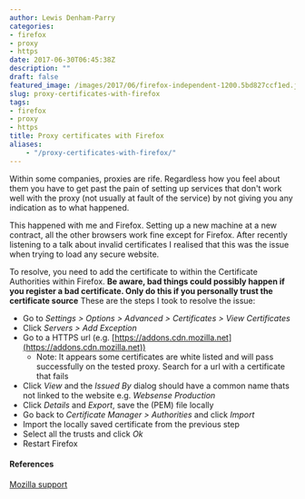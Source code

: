 ```yaml
---
author: Lewis Denham-Parry
categories:
- firefox
- proxy
- https
date: 2017-06-30T06:45:38Z
description: ""
draft: false
featured_image: /images/2017/06/firefox-independent-1200.5bd827ccf1ed.jpg
slug: proxy-certificates-with-firefox
tags:
- firefox
- proxy
- https
title: Proxy certificates with Firefox
aliases:
    - "/proxy-certificates-with-firefox/"
---
```


Within some companies, proxies are rife.  Regardless how you feel about them you have to get past the pain of setting up services that don't work well with the proxy (not usually at fault of the service) by not giving you any indication as to what happened.

This happened with me and Firefox.  Setting up a new machine at a new contract, all the other browsers work fine except for Firefox.  After recently listening to a talk about invalid certificates I realised that this was the issue when trying to load any secure website.

To resolve, you need to add the certificate to within the Certificate Authorities within Firefox. **Be aware, bad things could possibly happen if you register a bad certificate.  Only do this if you personally trust the certificate source**  These are the steps I took to resolve the issue:

* Go to *Settings > Options > Advanced  > Certificates > View Certificates*
* Click *Servers > Add Exception*
* Go to a HTTPS url (e.g. [https://addons.cdn.mozilla.net](https://addons.cdn.mozilla.net))
    * Note: It appears some certificates are white listed and will pass successfully on the tested proxy.  Search for a url with a certificate that fails
* Click *View* and the *Issued By* dialog should have a common name thats not linked to the website e.g. *Websense Production*
* Click *Details* and *Export*, save the (PEM) file locally
* Go back to *Certificate Manager > Authorities* and click *Import*
* Import the locally saved certificate from the previous step
* Select all the trusts and click *Ok*
* Restart Firefox

#### References

[Mozilla support](https://support.mozilla.org/en-US/questions/1089956)
